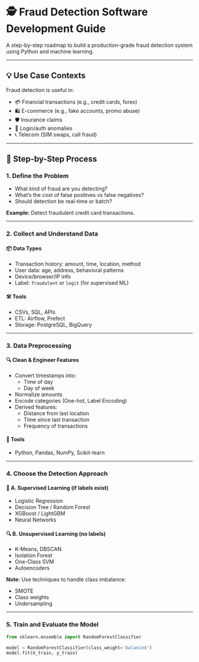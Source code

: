 # 🕵️ Fraud Detection Software Development Guide

A step-by-step roadmap to build a production-grade fraud detection system using Python and machine learning.

---

## 💡 Use Case Contexts

Fraud detection is useful in:

- 💳 Financial transactions (e.g., credit cards, forex)
- 🛍️ E-commerce (e.g., fake accounts, promo abuse)
- 🛡️ Insurance claims
- 🔐 Login/auth anomalies
- 📞 Telecom (SIM swaps, call fraud)

---

## 🧩 Step-by-Step Process

### 1. Define the Problem

- What kind of fraud are you detecting?
- What’s the cost of false positives vs false negatives?
- Should detection be real-time or batch?

**Example:** Detect fraudulent credit card transactions.

---

### 2. Collect and Understand Data

#### 📦 Data Types
- Transaction history: amount, time, location, method
- User data: age, address, behavioral patterns
- Device/browser/IP info
- Label: `fraudulent` or `legit` (for supervised ML)

#### 🛠 Tools
- CSVs, SQL, APIs
- ETL: Airflow, Prefect
- Storage: PostgreSQL, BigQuery

---

### 3. Data Preprocessing

#### 🔍 Clean & Engineer Features
- Convert timestamps into:
  - Time of day
  - Day of week
- Normalize amounts
- Encode categories (One-hot, Label Encoding)
- Derived features:
  - Distance from last location
  - Time since last transaction
  - Frequency of transactions

#### 🧰 Tools
- Python, Pandas, NumPy, Scikit-learn

---

### 4. Choose the Detection Approach

#### 🧠 A. Supervised Learning (if labels exist)
- Logistic Regression
- Decision Tree / Random Forest
- XGBoost / LightGBM
- Neural Networks

#### 🔍 B. Unsupervised Learning (no labels)
- K-Means, DBSCAN
- Isolation Forest
- One-Class SVM
- Autoencoders

**Note:** Use techniques to handle class imbalance:
- SMOTE
- Class weights
- Undersampling

---

### 5. Train and Evaluate the Model

```python
from sklearn.ensemble import RandomForestClassifier

model = RandomForestClassifier(class_weight='balanced')
model.fit(X_train, y_train)
